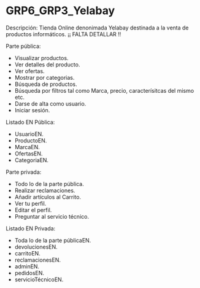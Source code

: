 # GRP6_GRP3_Yelabay

Descripción: Tienda Online denonimada Yelabay destinada a la venta de productos informáticos.
¡¡ FALTA DETALLAR !!

Parte pública: 
* Visualizar productos.
* Ver detalles del producto.
* Ver ofertas.
* Mostrar por categorias.
* Búsqueda de productos.
* Búsqueda por filtros tal como Marca, precio, caracterísitcas del mismo etc.
* Darse de alta como usuario.
* Iniciar sesión.

Listado EN Pública:
* UsuarioEN.
* ProductoEN.
* MarcaEN.
* OfertasEN.
* CategoriaEN.

Parte privada:
* Todo lo de la parte pública.
* Realizar reclamaciones.
* Añadir artículos al Carrito.
* Ver tu perfil.
* Editar el perfil.
* Preguntar al servicio técnico.

Listado EN Privada:
* Toda lo de la parte públicaEN.
* devolucionesEN.
* carritoEN.
* reclamacionesEN.
* adminEN.
* pedidosEN.
* servicioTécnicoEN.

